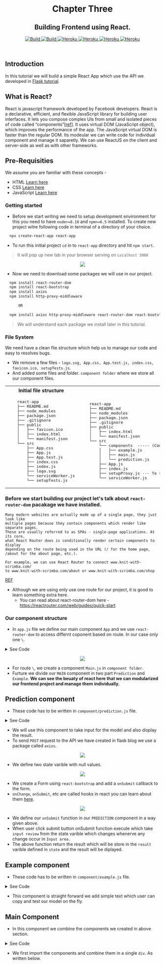  <br>
 <h1 align="center">Chapter Three</h1>
 <h2 align="center">Building Frontend using React.</h2>

 <p align="center">
    <a href="https://circleci.com/gh/huggingface/transformers">
        <img alt="Build" src="https://img.shields.io/badge/React-17.0.1-brightgreen?logo=React">
    </a>
    <a href="https://circleci.com/gh/huggingface/transformers">
        <img alt="Build" src="https://img.shields.io/badge/git-2.29.2-brightgreen?logo=git">
    </a>
    <a href="https://circleci.com/gh/huggingface/transformers">
        <img alt="Heroku" src="http://img.shields.io/static/v1?label=react-router-dom&message=5.2.0&color=brightgreen&logo=ReactRouter">
    </a>
    <a href="https://circleci.com/gh/huggingface/transformers">
        <img alt="Heroku" src="http://img.shields.io/static/v1?label=React-Bootstrap&message=1.4.0&color=brightgreen&logo=Bootstrap">
    </a>
    <a href="https://circleci.com/gh/huggingface/transformers">
        <img alt="Heroku" src="http://img.shields.io/static/v1?label=Build&message=pass&color=brightgreen">
    </a>
    <a href="https://circleci.com/gh/huggingface/transformers">
        <img alt="Heroku" src="http://img.shields.io/static/v1?label=Heroku&message=Deployed&color=brightgreen&logo=Heroku">
    </a>
</p>
 <br>
 
## Introduction
In this tutorial we will build a simple React App which use the API we developed in [Flask tutorial](https://github.com/ahmadkhan242/Transfer-Learning-Model-hosted-on-Heroku-using-React-Flask/blob/main/Webapp/Flask/README.md).
## What is React?
React is javascript framework developed by Facebook developers. React is a declarative, efficient, and flexible JavaScript library for building user interfaces. It lets you compose complex UIs from small and isolated pieces of code called “components”[[ref]](https://reactjs.org/tutorial/tutorial.html). It uses virtual DOM (JavaScript object), which improves the performance of the app. The JavaScript virtual DOM is faster than the regular DOM. Its modeular we can write code for individual component and manage it saparetly. We can use ReactJS on the client and server-side as well as with other frameworks.

## Pre-Requisities
We assume you are familiar with these concepts - 
* HTML  [Learn here](https://www.w3schools.com/html/)
* CSS  [Learn here](https://www.w3schools.com/css/)
* JavaScript  [Learn here](https://www.w3schools.com/js/DEFAULT.asp)
 

### Getting started 
* Before we start writing we need to setup development environment for this you need to have `node>=8.10` and `npm>=6.5` installed. 
To create new project witre following code in terminal of a directory of your choice.
```bash
  npx create-react-app react-app
```
* To run this initial project `cd` in to `react-app` directory and hit `npm start`.
> It will pop up new tab in your browser serving on `Localhost 3000`
<p align="center">
    <kbd>
  <img  src="https://github.com/ahmadkhan242/Transfer-Learning-Model-hosted-on-Heroku-using-React-Flask/blob/main/Images/react/first.png">
  </kbd>
</p> 

* Now we need to download some packages we will use in our project.
```bash
  npm install react-router-dom
  npm install react-bootstrap
  npm install axios
  npm install http-proxy-middleware
  
      OR
  
  npm install axios http-proxy-middleware react-router-dom react-bootstrap
```
> We will understand each package we install later in this tutorial.

### File System 
We need have a clean flie structure which help us to manage our code and easy to resolves bugs.
* We remove a few files - `logo.svg, App.css, App.test.js, index.css, favicon.ico, setupTests.js`.
* And added some files and folder.
    `component folder` where we store all our component files.
<table>
<tr>
<th>Initial file structure</th>
<th>Our projetc file structure</th>
</tr>
<tr>
<td>
<pre>
    react-app
    ├── README.md
    ├── node_modules
    ├── package.json
    ├── .gitignore
    ├── public
    │   ├── favicon.ico
    │   ├── index.html
    │   └── manifest.json
    └── src
        ├── App.css
        ├── App.js
        ├── App.test.js
        ├── index.css
        ├── index.js
        ├── logo.svg
        └── serviceWorker.js
        └── setupTests.js
</pre>
</td>
<td>

<pre>
    react-app
    ├── README.md
    ├── node_modules
    ├── package.json
    ├── .gitignore
    ├── public
    │   ├── index.html
    │   └── manifest.json
    └── src
        └── components  ----- (Component Folder)
        │   ├── example.js
        │   ├── main.js
        │   └── prediction.js
        ├── App.js
        ├── index.js
        ├── setupProxy.js --- To set proxy as we use external API.(Explained later in this tutorial)
        └── serviceWorker.js
</pre>
</td>
</tr>
</table>

### Before we start building our project let's talk about `react-router-dom` pacakage we have installed.
```
Many modern websites are actually made up of a single page, they just look like 
multiple pages because they contain components which render like separate pages. 
These are usually referred to as SPAs - single-page applications. At its core, 
what React Router does is conditionally render certain components to display 
depending on the route being used in the URL (/ for the home page, /about for the about page, etc.).

For example, we can use React Router to connect www.knit-with-scrimba.com/ 
to www.knit-with-scrimba.com/about or www.knit-with-scrimba.com/shop 
```
[REF](https://www.freecodecamp.org/news/react-router-in-5-minutes/)

* Although we are using only use one route for our project, it is good to learn something extra here.
  * You can read about react-router-dom here - https://reactrouter.com/web/guides/quick-start

### Our component structure 
 * In `app.js` file we define our main component `App` and we use `react-router-dom` to access differnt coponent based on route. In our case only one `\`.
 <details> 
    <summary>See Code</summary>
    <h3 style="display:inline-block"><summary>All this code to be written in <u><i>App.js</i></u> fie. </summary></h3>
    
```js
import main from "./components/main"; // Importing MAIN component
import {
  BrowserRouter as Router,
  Route
} from "react-router-dom";

function App() {
  return (
    <div className="App">
      <Router>
          <Route exact path="/" component={main} />
      </Router>
    </div>
  );
}

export default App;


```
    
</details>

 <p align="center">
    <kbd>
  <img  src="https://github.com/ahmadkhan242/Transfer-Learning-Model-hosted-on-Heroku-using-React-Flask/blob/main/Images/react/main.png">
  </kbd>
</p> 

 * For route `\`, we create a component `Main.js` in `component folder`. 
 * Furture we divide our `MAIN` component in two part `Prediction` and `Example`. **We can see the beuaty of react here that we can modularized our frontend project and manage them individually.**
 
## Prediction component
* These code has to be written in `component/prediction.js` file.
<details> 
    <summary>See Code</summary>
    <h3 style="display:inline-block"><summary>All this code to be written in <u><i>App.js</i></u> fie. </summary></h3>
    
```js
import React, { Component} from "react";

import {
    Badge,
    Button,
    InputGroup,
    Form
  } from "react-bootstrap";
  
import axios from "axios";

class PREDICTION extends Component {
    constructor(props) {
        super(props);
        this.state = {
            review:null,
            result:null
        };
        this.onChange = this.onChange.bind(this)
        this.onSubmit = this.onSubmit.bind(this)
    }


    onChange(e) {
        this.setState({ [e.target.name]: e.target.value })
      }
  
      onSubmit(e) {
        this.setState({result: null})
          e.preventDefault()
          let data ={
              "review": this.state.review
          }
          axios.post(`/predict`, data).then(res => {
            console.log(res, "result");
            this.setState({result: res.data})
                });
      }

  render() {
    return (
          <div style={{padding:"50px", background:"#c4ffe6", height:"100%"}}>
            <h3 style={{margin:"auto", marginBottom:"20px"}}>Enter movie review here to predict positive or negative(min 200 Character).</h3>
            
            <InputGroup size="lg" style={{width:"100%"}}>
            <Form onSubmit={this.onSubmit} style={{width:"100%"}}>
                    <Form.Group >
                        <Form.Control 
                        style={{width:"100%"}}
                        size="lg"
                        as="textarea" 
                        placeholder="Enter movie review... " 
                        type="text"
                        name="review"
                        value={this.state.review}
                        onChange={this.onChange}
                        />
                        </Form.Group>
                        <Button variant="primary" type="submit" style={{marginBottom:"10px"}}>
                            Predict
                        </Button>
                </Form>
            </InputGroup>
            {this.state.review == null ? " " : <p><h4>Entered review - </h4> {this.state.review}"</p>}
            {this.state.result == null ? " " : <h4>Predicted value - <Badge variant="primary">{this.state.result.toUpperCase()}</Badge></h4>}
            
          </div>
    );
  }
}

export default PREDICTION;

```
    
</details>

* We will use this component to take input for the model and also display the result.
* To send `POST` request to the API we have created in flask blog we use a package called `axios`.
 <p align="center">
    <kbd>
  <img  src="https://github.com/ahmadkhan242/Transfer-Learning-Model-hosted-on-Heroku-using-React-Flask/blob/main/Images/react/axios.png">
  </kbd>
</p> 

* We define two state varible with null values.
 <p align="center">
    <kbd>
  <img  src="https://github.com/ahmadkhan242/Transfer-Learning-Model-hosted-on-Heroku-using-React-Flask/blob/main/Images/react/state.png">
  </kbd>
</p> 

* We create a Form using `react-bootstrap` and add a `onSubmit` callback to the form. 
 * `onChange`, `onSubmit`, etc are called hooks in react you can learn about them [here](https://reactjs.org/docs/hooks-intro.html).
 
  <p align="center">
    <kbd>
  <img  src="https://github.com/ahmadkhan242/Transfer-Learning-Model-hosted-on-Heroku-using-React-Flask/blob/main/Images/react/hook.png">
  </kbd>
</p> 

* We define our `onSubmit` function in our `PREDICTION` component in a way given above.
 * When user click submit button onSubmit function execute which take `input review` from the state varible which changes whenerve any change occur in `Input area.`
 * The above function return the result which will be store in the `result` varible defined in `state` and the result will be diplayed.
 
## Example component
* These code has to be written in `component/example.js` file.
<details> 
    <summary>See Code</summary>
    <h3 style="display:inline-block"><summary>All this code to be written in <u><i>components/example.js</i></u> fie. </summary></h3>
    
```js
import React, { Component} from "react";

class EXAMPLE extends Component {
  render() {
    return (
      <div style={{padding:"50px", background:"#c4ffe6", height:"100%"}}>
            <h3 style={{alignContent:"center"}}>This is Example section.</h3>
            <h4 style={{marginBottom:"0"}}>Example 1</h4>
            <p style={{margin:"0"}}>I find it very intriguing that Lee Radziwill, Jackie Kennedy's sister and the cousin of these women, would encourage the Maysles' to make "Big Edie" and 
              "Little Edie" the subject of a film. They certainly could be considered the "skeletons" in the family closet. The extra features on the DVD include several 
              contemporary fashion designers crediting some of their ideas to these oddball women. I'd say that anyone interested in fashion would find the discussion by these 
              designers fascinating. (i.e. "Are they nuts? Or am I missing something?"). 
              This movie is hard to come by. Netflix does not have it. Facets does, though.</p>
              <h4 style={{marginBottom:"0"}}>Example 2</h4>
            <p style={{margin:"0"}}>Encouraged by the positive comments about this film on here I was looking forward to watching this film. Bad mistake. I've seen 950+ films and this is 
              truly one of the worst of them - it's awful in almost every way: editing, pacing, storyline, 'acting,' soundtrack (the film's only song - a lame country 
              tune - is played no less than four times). The film looks cheap and nasty and is boring in the extreme. Rarely have I been so happy to see the end credits
               of a film. The only thing that prevents me giving this a 1-score is Harvey Keitel - while this is far from his best performance he at least 
               seems to be making a bit of an effort. One for Keitel obsessives only.</p>
               <h4 style={{marginBottom:"0"}}>Example 3</h4>
            <p style={{margin:"0"}}>If you like original gut wrenching laughter you will like this movie. If you are young or old then you will love this movie, hell even my mom liked it.Great Camp!!!</p>
            <h4 style={{marginBottom:"0"}}>Example 4</h4>
            <p style={{margin:"0"}}>I saw this movie when I was about 12 when it came out. I recall the scariest scene was the big bird eating men dangling helplessly from parachutes 
              right out of the air. The horror. The horror.As a young kid going to these cheesy B films on Saturday afternoons, I still was tired of the 
              formula for these monster type movies that usually included the hero, a beautiful woman who might be the daughter of a professor and a happy resolution 
              when the monster died in the end. I didn't care much for the romantic angle as a 12 year old and the predictable plots. I love them now for the 
              unintentional humor.But, about a year or so later, I saw Psycho when it came out and I loved that the star, Janet Leigh, was bumped off 
              early in the film. I sat up and took notice at that point. Since screenwriters are making up the story, make it up to be as scary as possible and not 
              from a well-worn formula. There are no rules.</p>
          </div>
    );
  }
}

export default EXAMPLE;


```
    
</details>

* This component is straight forward we add simple text which user can copy and test our model on the fly.

## Main Component
* In this component we combine the components we created in above section.
<details> 
    <summary>See Code</summary>
    <h3 style="display:inline-block"><summary>All this code to be written in <u><i>components/main.js</i></u> fie. </summary></h3>
    
```js
import React, { Component } from "react";
import PREDICTION from "./prediction";  // Importing PREDICTION component
import EXAMPLE from "./example";       // Importing EXAMPLE component

class Main extends Component {
  render() {
    return (
        <div style={{display:"flex",justifyContent:"center", flexDirection:"row", padding:"10px", height:"auto", width:"auto"}}>
            <div style={{width:"50%"}}>
                <PREDICTION></PREDICTION>
            </div>
            <div style={{width:"50%"}}>
                <EXAMPLE></EXAMPLE>
            </div>
        </div>
    );
  }
}

export default Main;



```
    
</details>

* We first import the components and combine them in a single `div`. As written below.




